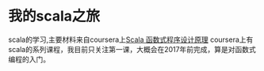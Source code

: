 # 我的scala之旅
scala的学习,主要材料来自coursera上[Scala 函数式程序设计原理](https://www.coursera.org/learn/progfun1/home/welcome)
coursera上有scala的系列课程，我目前只关注第一课，大概会在2017年前完成，算是对函数式编程的入门。

